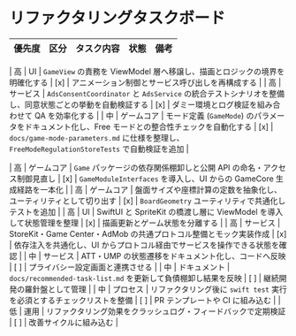 # リファクタリングタスクボード

<!-- この表はリファクタリング指針に基づく優先タスクを管理するためのもの -->
<!-- コメントは全て日本語で記載し、読みやすさを重視している -->

| 優先度 | 区分 | タスク内容 | 状態 | 備考 |
|:------:|:----|:-----------|:----:|:-----|

| 高     | UI | `GameView` の責務を ViewModel 層へ移譲し、描画とロジックの境界を明確化する | [x] | <!-- 1 ファイルに集中している状態管理を分離し、クラッシュリスクを減らす -->アニメーション制御とサービス呼び出しを再構成する |
| 高     | サービス | `AdsConsentCoordinator` と `AdsService` の統合テストシナリオを整備し、同意状態ごとの挙動を自動検証する | [x] | <!-- ATT/UMP 周りの回帰を防ぐ重要タスク -->ダミー環境とログ検証を組み合わせて QA を効率化する |
| 中     | ゲームコア | モード定義 (`GameMode`) のパラメータをドキュメント化し、Free モードとの整合性チェックを自動化する | [x] | <!-- 盤面サイズ追加時の破綻を防ぐ -->`docs/game-mode-parameters.md` に仕様を整理し、`FreeModeRegulationStoreTests` で自動検証を追加 |

| 高     | ゲームコア | `Game` パッケージの依存関係棚卸しと公開 API の命名・アクセス制御見直し | [x] | <!-- UI からの利用方法統一を狙う重要タスク -->`GameModuleInterfaces` を導入し、UI からの GameCore 生成経路を一本化 |
| 高     | ゲームコア | 盤面サイズや座標計算の定数を抽象化し、ユーティリティとして切り出す | [x] | <!-- 将来の盤面拡張を想定した設計 -->`BoardGeometry` ユーティリティで共通化しテストを追加 |
| 高     | UI | SwiftUI と SpriteKit の橋渡し層に ViewModel を導入して状態管理を整理 | [x] | <!-- 状態の単一責務化で不具合を防ぐ -->描画更新とゲーム状態を分離する |
| 高     | サービス | StoreKit・Game Center・AdMob の共通プロトコル整備とモック実装作成 | [x] | <!-- 非同期処理の標準化で信頼性を高める -->依存注入を共通化し、UI からプロトコル経由でサービスを操作できる状態を確認 |
| 中     | サービス | ATT・UMP の状態遷移をドキュメント化し、コードへ反映 | [ ] | <!-- 審査対応を想定した整合性確保 -->プライバシー設定画面と連携させる |
| 中     | ドキュメント | `docs/recommended-task-list.md` を更新して負債棚卸し結果を反映 | [ ] | <!-- タスクの可視化を最新に保つ -->継続開発の羅針盤として管理 |
| 中     | プロセス | リファクタリング後に `swift test` 実行を必須とするチェックリストを整備 | [ ] | <!-- 品質基準を自動化 -->PR テンプレートや CI に組み込む |
| 低     | 運用 | リファクタリング効果をクラッシュログ・フィードバックで定期検証 | [ ] | <!-- スプリント末の見直しタスク -->改善サイクルに組み込む |
